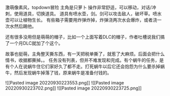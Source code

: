 激萌像素风，topdown冒险
主角是只萝卜
操作非常舒适，可以移动，对话/冲刺，使用道具，切换道具。
道具有喷水壶，剑。剑可以攻击敌人，破坏草。喷水壶可以让植物生长。
有些箱子需要用炸弹炸掉，炸弹浇两次水会爆炸，或者浇一次水然后踢他。

还有很多没用但是萌萌的帽子，比如一个上面写着DLC的帽子，作者吐槽说我们搞了一个月DLC就加了个这个。

故事也挺萌，主角整天撕东西，有一天把税单撕了，就惹了大麻烦。后面会把什么情书，收据都撕掉。。
任务没有列表，但并不难发现和完成。有个蜗牛的任务，是有个人在说蜗牛住它们家好久了都不走。打死蜗牛以后它还会抱怨为什么要杀掉蜗牛，然后发现蜗牛掉落了钱，原来蜗牛是准备付钱的。



![[Pasted image 20220930223553.png]]
![[Pasted image 20220930223702.png]]
![[Pasted image 20220930223725.png]]
